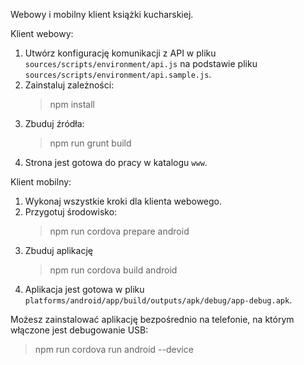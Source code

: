 Webowy i mobilny klient książki kucharskiej.

Klient webowy:
1. Utwórz konfigurację komunikacji z API w pliku `sources/scripts/environment/api.js` na podstawie pliku `sources/scripts/environment/api.sample.js`.
2. Zainstaluj zależności:
   > npm install
3. Zbuduj źródła:
   > npm run grunt build
4. Strona jest gotowa do pracy w katalogu `www`.

Klient mobilny:
1. Wykonaj wszystkie kroki dla klienta webowego.
2. Przygotuj środowisko:
   > npm run cordova prepare android
3. Zbuduj aplikację
   > npm run cordova build android
4. Aplikacja jest gotowa w pliku `platforms/android/app/build/outputs/apk/debug/app-debug.apk`.

Możesz zainstalować aplikację bezpośrednio na telefonie, na którym włączone jest debugowanie USB:
   > npm run cordova run android --device
